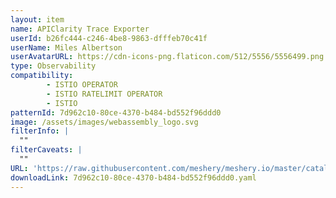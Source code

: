 ```yaml
---
layout: item
name: APIClarity Trace Exporter
userId: b26fc444-c246-4be8-9863-dfffeb70c41f
userName: Miles Albertson
userAvatarURL: https://cdn-icons-png.flaticon.com/512/5556/5556499.png
type: Observability
compatibility: 
        - ISTIO OPERATOR
        - ISTIO RATELIMIT OPERATOR
        - ISTIO
patternId: 7d962c10-80ce-4370-b484-bd552f96ddd0
image: /assets/images/webassembly_logo.svg
filterInfo: |
  ""
filterCaveats: |
  ""
URL: 'https://raw.githubusercontent.com/meshery/meshery.io/master/catalog/7d962c10-80ce-4370-b484-bd552f96ddd0.yaml'
downloadLink: 7d962c10-80ce-4370-b484-bd552f96ddd0.yaml
---
```

